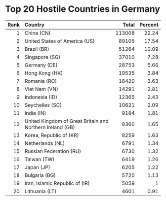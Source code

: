 # Top 20 Hostile Countries in Germany

| Rank | Country | Total | Percent |
| ---: | :------ | ----: | ------: |
| 1 | China (CN) | 113008 | 22.24 |
| 2 | United States of America (US) | 89105 | 17.54 |
| 3 | Brazil (BR) | 51264 | 10.09 |
| 4 | Singapore (SG) | 37010 | 7.28 |
| 5 | Germany (DE) | 28753 | 5.66 |
| 6 | Hong Kong (HK) | 19535 | 3.84 |
| 7 | Romania (RO) | 18420 | 3.63 |
| 8 | Viet Nam (VN) | 14291 | 2.81 |
| 9 | Indonesia (ID) | 12365 | 2.43 |
| 10 | Seychelles (SC) | 10621 | 2.09 |
| 11 | India (IN) | 9184 | 1.81 |
| 12 | United Kingdom of Great Britain and Northern Ireland (GB) | 8360 | 1.65 |
| 13 | Korea, Republic of (KR) | 8259 | 1.63 |
| 14 | Netherlands (NL) | 6791 | 1.34 |
| 15 | Russian Federation (RU) | 6730 | 1.32 |
| 16 | Taiwan (TW) | 6419 | 1.26 |
| 17 | Japan (JP) | 6205 | 1.22 |
| 18 | Bulgaria (BG) | 5720 | 1.13 |
| 19 | Iran, Islamic Republic of (IR) | 5059 | 1 |
| 20 | Lithuania (LT) | 4601 | 0.91 |
